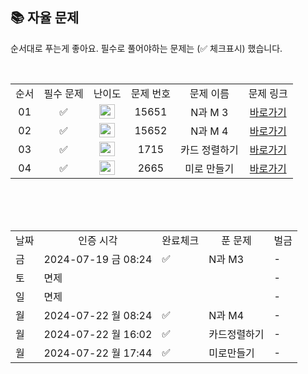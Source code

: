 
## 📚 자율 문제

순서대로 푸는게 좋아요.
필수로 풀어야하는 문제는 (✅ 체크표시) 했습니다.

<br/>
<table>
  <tr>
    <td align="center">순서</td>
    <td align="center">필수 문제</td>
    <td align="center">난이도</td>
    <td align="center">문제 번호</td>
    <td align="center">문제 이름</td>
    <td align="center">문제 링크</td>
  </tr>
    <tr>
    <td align="center">01</td>
    <td align="center">✅</td>
    <td align="center"><img height="23px" width="25px" src="https://d2gd6pc034wcta.cloudfront.net/tier/8.svg"></td>
    <td align="center">15651</td>
    <td align="center">N과 M 3</td>
    <td align="center"><a href="https://www.acmicpc.net/problem/15651">바로가기</a></td>
  </tr>
    <tr>
    <td align="center">02</td>
    <td align="center">✅</td>
    <td align="center"><img height="23px" width="25px" src="https://d2gd6pc034wcta.cloudfront.net/tier/8.svg"></td>
    <td align="center">15652</td>
    <td align="center">N과 M 4</td>
    <td align="center"><a href="https://www.acmicpc.net/problem/15652">바로가기</a></td>
  </tr>

  <tr>
    <td align="center">03</td>
    <td align="center">✅</td>
    <td align="center"><img height="23px" width="25px" src="https://d2gd6pc034wcta.cloudfront.net/tier/12.svg"></td>
    <td align="center">1715</td>
    <td align="center">카드 정렬하기</td>
    <td align="center"><a href="https://www.acmicpc.net/problem/1715">바로가기</a></td>
  </tr>
  <tr>
    <td align="center">04</td>
    <td align="center">✅</td>
    <td align="center"><img height="23px" width="25px" src="https://d2gd6pc034wcta.cloudfront.net/tier/12.svg"></td>
    <td align="center">2665</td>
    <td align="center">미로 만들기</td>
    <td align="center"><a href="https://www.acmicpc.net/problem/2665">바로가기</a></td>
  </tr>

</table>
<br/><br/>


<br>

<table>
  <tr>
    <td align="center">날짜</td>
    <td align="center">인증 시각</td>
    <td align="center">완료체크</td>
    <td align="center">푼 문제</td>
    <td align="center">벌금</td>
  </tr>
  <tr>
    <td>금</td>
    <td>2024-07-19 금 08:24</td>
    <td>✅</td>
    <td>N과 M3</td>
    <td>-</td>
  </tr>
  <tr>
    <td>토</td>
    <td>면제</td>
    <td></td>
    <td></td>
    <td>-</td>
  </tr>
  <tr>
    <td>일</td>
    <td>면제</td>
    <td></td>
    <td></td>
    <td>-</td>
  </tr>
  <tr>
    <td>월</td>
    <td>2024-07-22 월 08:24</td>
    <td>✅</td>
    <td>N과 M4</td>
    <td>-</td>
  </tr>
  <tr>
    <td>월</td>
    <td>2024-07-22 월 16:02</td>
    <td>✅</td>
    <td>카드정렬하기</td>
    <td>-</td>
  </tr>
  <tr>
    <td>월</td>
    <td>2024-07-22 월 17:44</td>
    <td>✅</td>
    <td>미로만들기</td>
    <td>-</td>
  </tr>
</table>
